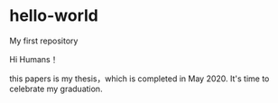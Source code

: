 # hello-world
My first repository

Hi Humans！

this papers is my thesis，which is completed in May 2020. It's time to celebrate my graduation.
